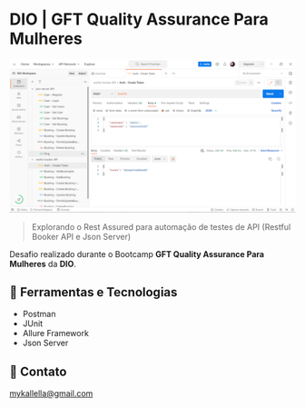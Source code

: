 # DIO | GFT Quality Assurance Para Mulheres

![preview](./preview.png)
 
 > Explorando o Rest Assured para automação de testes de API (Restful Booker API e Json Server)

 Desafio realizado durante o Bootcamp **GFT Quality Assurance Para Mulheres** da **DIO**.

## 🔧 Ferramentas e Tecnologias

- Postman 
- JUnit
- Allure Framework
- Json Server  

## 🔗 Contato

mykallella@gmail.com
